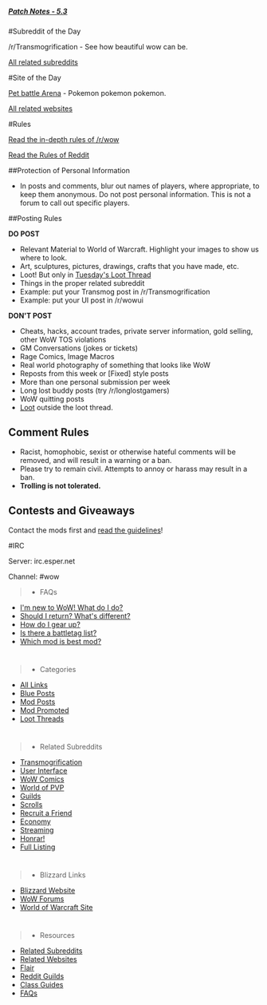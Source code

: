 ##### [Patch Notes - 5.3](http://wowpedia.org/Patch_5.3.0)

#Subreddit of the Day

/r/Transmogrification - See how beautiful wow can be.

[All related subreddits](/r/wow/wiki/related)

#Site of the Day

[Pet battle Arena](http://www.petbattlearena.com/) - Pokemon pokemon pokemon.

[All related websites](/r/wow/wiki/resources)

#Rules

[Read the in-depth rules of /r/wow](/r/wow/wiki/rules) 

[Read the Rules of Reddit](/rules)

##Protection of Personal Information

* In posts and comments, blur out names of players, where appropriate, to keep them anonymous. Do not post personal information. This is not a forum to call out specific players.

##Posting Rules

**DO POST**

* Relevant Material to World of Warcraft. Highlight your images to show us where to look.
* Art, sculptures, pictures, drawings, crafts that you have made, etc.
* Loot! But only in [Tuesday's Loot Thread](/r/wow/wiki/loot)
* Things in the proper related subreddit
* Example: put your Transmog post in /r/Transmogrification
* Example: put your UI post in /r/wowui

**DON'T POST**

* Cheats, hacks, account trades, private server information, gold selling, other WoW TOS violations
* GM Conversations (jokes or tickets)
* Rage Comics, Image Macros
* Real world photography of something that looks like WoW
* Reposts from this week or [Fixed] style posts
* More than one personal submission per week
* Long lost buddy posts (try /r/longlostgamers)
* WoW quitting posts
* [Loot](/r/wow/wiki/loot) outside the loot thread.

## Comment Rules

* Racist, homophobic, sexist or otherwise hateful comments will be removed, and will result in a warning or a ban.
* Please try to remain civil. Attempts to annoy or harass may result in a ban.
* **Trolling is not tolerated.**

## Contests and Giveaways

Contact the mods first and [read the guidelines](/r/wow/wiki/rules#wiki_giveaways_and_contests)!

#IRC

Server: irc.esper.net

Channel: #wow

> * FAQs
* [I'm new to WoW! What do I do?](/r/wow/wiki/newplayer)
* [Should I return? What's different?](/r/wow/wiki/guides/Returning_to_WoW)
* [How do I gear up?](/r/wow/wiki/gearup)
* [Is there a battletag list?](/r/wow/comments/17kt4j/due_to_overwhelming_demand_exchange_your/)
* [Which mod is best mod?](/u/aphoenix)

> #

> + Categories
+ [All Links](/r/wow)
+ [Blue Posts](/r/wow/search?q=flair:'Blizzard'&restrict_sr=on&sort=new)
+ [Mod Posts](/r/wow/search?q=flair:'Mod'&restrict_sr=on&sort=new)
+ [Mod Promoted](/r/wow/search?q=flair:'Promoted'&restrict_sr=on&sort=new)
+ [Loot Threads](/r/wow/search?q=flair:'Loot'&restrict_sr=on&sort=new)

> #

> * Related Subreddits
* [Transmogrification](/r/Transmogrification)
* [User Interface](/r/wowui)
* [WoW Comics](/r/wowcomics)
* [World of PVP](/r/worldofpvp)
* [Guilds](/r/wowguilds)
* [Scrolls](/r/wowscrolls)
* [Recruit a Friend](/r/wowraf)
* [Economy](/r/woweconomy)
* [Streaming](/r/wowstreams)
* [Honrar!](/r/Honrar)
* [Full Listing](/r/wow/wiki/related)

> #

> * Blizzard Links
* [Blizzard Website](http://blizzard.com/)
* [WoW Forums](http://worldofwarcraft.com/)
* [World of Warcraft Site](http://worldofwarcraft.com/)

> #

> * Resources
* [Related Subreddits](/r/wow/wiki/related)
* [Related Websites](/r/wow/wiki/resources)
* [Flair](/r/wow/wiki/flair)
* [Reddit Guilds](/r/wow/wiki/guilds)
* [Class Guides](/r/wow/wiki/guides)
* [FAQs](/r/wow/wiki/faqs)